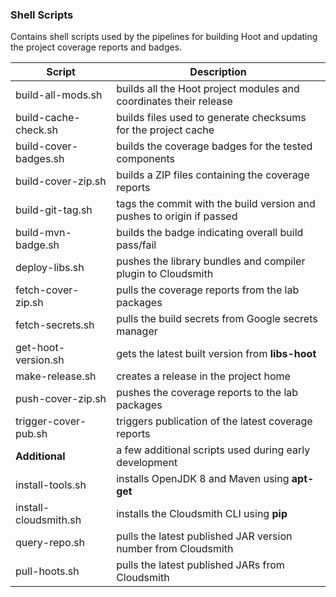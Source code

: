 ### Shell Scripts

Contains shell scripts used by the pipelines for building Hoot and updating the project coverage reports and badges.

| **Script** | **Description** |
| ---------- | --------------- |
| build-all-mods.sh | builds all the Hoot project modules and coordinates their release |
| build-cache-check.sh | builds files used to generate checksums for the project cache |
| build-cover-badges.sh | builds the coverage badges for the tested components |
| build-cover-zip.sh | builds a ZIP files containing the coverage reports |
| build-git-tag.sh | tags the commit with the build version and pushes to origin if passed |
| build-mvn-badge.sh | builds the badge indicating overall build pass/fail |
| deploy-libs.sh | pushes the library bundles and compiler plugin to Cloudsmith |
| fetch-cover-zip.sh | pulls the coverage reports from the lab packages |
| fetch-secrets.sh | pulls the build secrets from Google secrets manager |
| get-hoot-version.sh | gets the latest built version from **libs-hoot** |
| make-release.sh | creates a release in the project home |
| push-cover-zip.sh | pushes the coverage reports to the lab packages |
| trigger-cover-pub.sh | triggers publication of the latest coverage reports |
| **Additional** | a few additional scripts used during early development |
| install-tools.sh | installs OpenJDK 8 and Maven using **apt-get** |
| install-cloudsmith.sh | installs the Cloudsmith CLI using **pip** |
| query-repo.sh | pulls the latest published JAR version number from Cloudsmith |
| pull-hoots.sh | pulls the latest published JARs from Cloudsmith |
